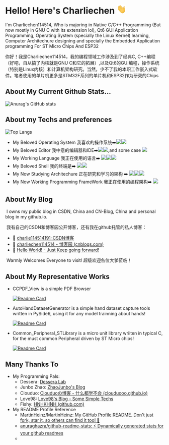# Hello! Here's Charliechen <img src="https://github.com/Charliechen114514/Charliechen114514/blob/main/wave.gif" width="30px" height="30px" />

I'm Charliechen114514, Who is majoring in Native C/C++ Programming (But now mostly in GNU C with its extension lol), Qt6 GUI Application Programming, Operating System (specially the Linux Kernel) learning, Computer Architechure designing and specially the Embedded Application programming For ST Micro Chips And ESP32

你好！我是Charliechen114514，我的编程领域工作涉及到了经典C, C++编程（好吧，自从搞了内核就是GNU C和它的拓展）,以及Qt6的GUI编程，操作系统（特别是Linux内核）和计算机架构研究。当然，少不了我的本职工作嵌入式软件。笔者使用的单片机更多是STM32F系列的单片机和ESP32作为研究的Chips


## About My Current Github Stats...

![Anurag's GitHub stats](https://github-readme-stats.vercel.app/api?username=Charliechen114514&hide=contribs,prs)

## About my Techs and preferences

![Top Langs](https://github-readme-stats.vercel.app/api/top-langs/?username=Charliechen114514&layout=compact)

- My Beloved Operating System ​我​喜欢​的​操作系统:arrow_right:![](https://img.shields.io/badge/OS-Arch_Linux-informational?logo=archlinux&logoColor=#1793D1&color=#1793D1)![](https://img.shields.io/badge/OS-Ubuntu-informational?logo=ubuntu&logoColor=#E95420)
- My Beloved Editor​ 我中意​的​编辑器​和​IDE:arrow_right:![](https://img.shields.io/badge/Editor-Vscode-blue)![](https://img.shields.io/badge/Editor-Qt_Creator-blue),and some case ![](https://img.shields.io/badge/Editor-Vim-informational?logo=vim&logoColor=#019733)
- My Working Language ​我​正在​使用​的​语言:arrow_right: ![](https://img.shields.io/badge/Lang-C-informational?logo=C&logoColor=#A8B9CC&color=#A8B9CC)![](https://img.shields.io/badge/Lang-C++-informational?logo=cplusplus&logoColor=#A8B9CC&color=#A8B9CC)![](https://img.shields.io/badge/Code-Python-informational?style=flat&logo=python&logoColor=#3776AB&color=2bbc8a)
- My Beloved Shell ​我​的​终端是:arrow_right: ![](https://img.shields.io/badge/Shell-Bash-informational?logo=gnubash&logoColor=#4EAA25&color=#A8B9CC)![](https://img.shields.io/badge/Shell-Fish-informational?logo=fishshell&logoColor=#34C534&color=#A8B9CC)
- My Now Studying Architechure 正在研究和学习的架构 :arrow_right:  ![](https://img.shields.io/badge/Arch-Intel__x86__64-informational?logo=intel&logoColor=#0071C5&color=#A8B9CC)![](https://img.shields.io/badge/Arch-Arm-informational?logo=arm&logoColor=#0091BD&color=#A8B9CC)![](https://img.shields.io/badge/Arch-RISC__V-informational?logo=riscv&logoColor=#283272&color=#A8B9CC)
- My Now Working Programming FrameWork 我正在使用的编程架构:arrow_right: ![](https://img.shields.io/badge/FrameWrok-Qt-informational?logo=qt&logoColor=#283272&color=#A8B9CC)

## About My Blog

​	I owns my public blog in CSDN, China and CN-Blog, China and personal blog in my github.io.

​	我有自己的CSDN和博客园公开博客，还有我在github托管的私人博客：

- :link: [charlie114514191-CSDN博客](https://blog.csdn.net/charlie114514191)
- :link: [charliechen114514 - 博客园 (cnblogs.com)](https://www.cnblogs.com/charliechen114514-blogs)
- :link: ​[Hello World! - Just Keep going forward!](https://charliechen114514.github.io/)

​	Warmly Welcomes Everyone to visit! 超级欢迎各位大爹莅临！

## About My Representative Works

- CCPDF_View is a simple PDF Browser

  [![Readme Card](https://github-readme-stats.vercel.app/api/pin/?username=Charliechen114514&repo=CCPDF_View)](https://github.com/Charliechen114514/CCPDF_View)

- AutoHandDatasetGenerator is a simple hand dataset capture tools written in PySide6, using it for any model trainning about hands!

  [![Readme Card](https://github-readme-stats.vercel.app/api/pin/?username=Charliechen114514&repo=AutoHandDatasetGenerator)](https://github.com/Charliechen114514/AutoHandDatasetGenerator)

- Common_Peripheral_STLibrary is a micro unit library wriiten in typical C, for the must common Peripheral driven by ST Micro chips!

  [![Readme Card](https://github-readme-stats.vercel.app/api/pin/?username=Charliechen114514&repo=Common_Peripheral_STLibrary )](https://github.com/Charliechen114514/Common_Peripheral_STLibrary )

## Many Thanks To

- My Programming Pals:
  - Dessera: [Dessera Lab](https://dessera.github.io/)
  - Junbo Zhao: [ZhaoJunbo's Blog](https://zhaojunbo.pages.dev/)
  - Clouduo: [Clouduoの博客 - 什么都学不会 (clouduooo.github.io)](https://clouduooo.github.io/)
  - Love98: [Love98's Blog - Some Simple Techs](https://blog.love98.net/)
  - Fishy: [HNHKHNH (github.com)](https://github.com/HNHKHNH)
- My README Profile Reference
  - [MartinHeinz/MartinHeinz: My GitHub Profile README. Don't just fork, star it, so others can find it too! 👀](https://github.com/MartinHeinz/MartinHeinz)
  - [anuraghazra/github-readme-stats: :zap: Dynamically generated stats for your github readmes](https://github.com/anuraghazra/github-readme-stats)
  - 

